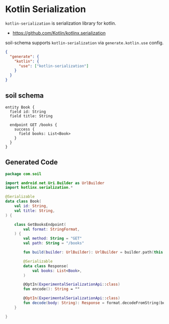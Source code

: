 # Kotlin Serialization

`kotlin-serialization` is serialization library for kotlin.

- https://github.com/Kotlin/kotlinx.serialization

soil-schema supports `kotlin-serialization` via `generate.kotlin.use` config.

```json config
{
  "generate": {
    "kotlin": {
      "use": ["kotlin-serialization"]
    }
  }
}
```

## soil schema

```soil schema
entity Book {
  field id: String
  field title: String

  endpoint GET /books {
    success {
      field books: List<Book>
    }
  }
}
```

## Generated Code

```kotlin generated
package com.soil

import android.net.Uri.Builder as UrlBuilder
import kotlinx.serialization.*

@Serializable
data class Book(
    val id: String,
    val title: String,
) {

    class GetBooksEndpoint(
        val format: StringFormat,
    ) {
        val method: String = "GET"
        val path: String = "/books"

        fun build(builder: UrlBuilder): UrlBuilder = builder.path(this.path)

        @Serializable
        data class Response(
            val books: List<Book>,
        )

        @OptIn(ExperimentalSerializationApi::class)
        fun encode(): String = ""

        @OptIn(ExperimentalSerializationApi::class)
        fun decode(body: String): Response = format.decodeFromString(body)
    }

}
```